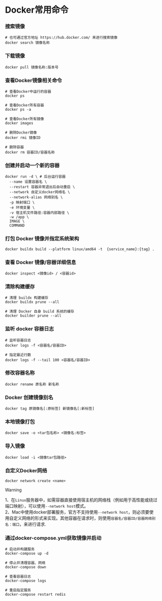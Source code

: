# Docker常用命令
### 搜索镜像
```shell
# 也可通过官方地址 https://hub.docker.com/ 来进行搜索镜像
docker search 镜像名称
```

### 下载镜像
```shell
docker pull 镜像名称:版本号
```

### 查看Docker镜像相关命令
```shell
# 查看Docker中运行的容器
docker ps

# 查看Docker所有容器
docker ps -a

# 查看Docker所有镜像
docker images

# 删除Docker镜像
docker rmi 镜像ID

# 删除容器
docker rm 容器ID/容器名称
```

### 创建并启动一个新的容器
```shell
docker run -d \ # 后台运行容器
  --name 设置容器名 \
  --restart 容器异常退出后自动重启 \
  --network 自定义docker网络名 \
  --network-alias 网络别名 \
  -p 映射端口 \
  -e 环境变量 \
  -v 宿主机文件路径:容器内部路径 \
  -w /app \    
  IMAGE \
  COMMAND 
```

### 打包 Docker 镜像并指定系统架构
```shell
docker buildx build --platform linux/amd64 -t  {service_name}:{tag} .
```

### 查看 Docker 镜像/容器详细信息
```shell
docker inspect <镜像id> / <容器id>
```

### 清除构建缓存
```shell
# 清理 buildx 构建缓存
docker buildx prune --all

# 清理 Docker 自身 build 系统的缓存
docker builder prune --all
```

### 监听 docker 容器日志
```shell
# 监听容器日志
docker logs -f <容器名/容器ID>

# 指定最近行数
docker logs -f --tail 100 <容器名/容器ID>
```

### 修改容器名称
```shell
docker rename 原名称 新名称
```

### Docker 创建镜像别名
```shell
docker tag 原镜像名[:原标签] 新镜像名[:新标签]
```
### 本地镜像打包
```shell
docker save -o <tar包名称> <镜像名:标签>
```

### 导入镜像
```shell
docker load -i <镜像tar包路径>
```

### 自定义Docker网络
```shell
docker network create <name>
```
> [!Warning]
> 1、在`Linux`服务器中，如需容器直接使用宿主机的网络栈（例如用于高性能或绕过端口映射），可以使用`--network host`模式。\
> 2、Mac中使用docker部署服务，官方不支持使用`--network host`，则必须要使用自定义网络的形式来实现。其他容器在请求时，则使用`容器名/容器ID/容器网络别名：端口`，来进行请求.

### 通过docker-compose.yml获取镜像并启动
```shell
# 启动并构建服务
docker-compose up -d

# 停止并清理容器、网络
docker-compose down

# 查看容器日志
docker-compose logs

# 重启指定服务
docker-compose restart redis
```